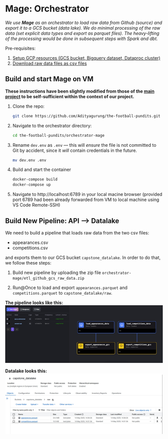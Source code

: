 # Mage: Orchestrator

*We use **Mage** as an orchestrator to load raw data from Github (source) and export it to a GCS bucket (data lake). We do minimal processing of the raw data (set explicit data types and export as parquet files). The heavy-lifting of the processing would be done in subsequent steps with Spark and dbt.*

Pre-requisites: 
1. [Setup GCP resources (GCS bucket, Bigquery dataset, Dataproc cluster)](../terraform-iac/README.md)
2. [Download raw data files as csv files](../data/README.md)

## Build and start Mage on VM

**These instructions have been slightly modified from those of the [main project](https://github.com/mage-ai/mage-zoomcamp) to be self-sufficient within the context of our project.**

1. Clone the repo:

    ```bash
    git clone https://github.com/Adityagurung/the-football-pundits.git
    ```

2. Navigate to the orchestrator directory:

    ```bash
    cd the-football-pundits/orchestrator-mage
    ```

3. Rename `dev.env` as `.env` — this will _ensure_ the file is not committed to Git by accident, since it _will_ contain credentials in the future.

    ```bash
    mv dev.env .env
    ```

4. Build and start the container

    ```bash
    docker-compose build
    docker-compose up
    ```

5. Navigate to http://localhost:6789 in your local macine browser (provided port 6789 had been already forwarded from VM to local machine using VS Code Remote-SSH)

## Build New Pipeline: API --> Datalake

We need to build a pipeline that loads raw data from the two csv files:
* appearances.csv
* competitions.csv

and exports them to our GCS bucket `capstone_datalake`. In order to do that, we follow these steps:

1. Build new pipeline by uploading the zip file `orchestrator-mage/etl_github_gcs_raw_data.zip`

2. Run@Once to load and export `appearances.parquet` and `competitions.parquet` to `capstone_datalake/raw`.

**The pipeline looks like this:**
![alt text](<mage ETL pipeline blocks run.jpg>)

**Datalake looks this:**
![alt text](capstone_datalake.jpg)